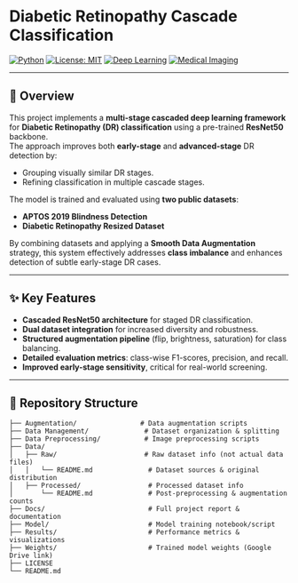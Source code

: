 # Diabetic Retinopathy Cascade Classification

[![Python](https://img.shields.io/badge/Python-3.8%2B-blue)](https://www.python.org/)
[![License: MIT](https://img.shields.io/badge/License-MIT-green.svg)](LICENSE)
[![Deep Learning](https://img.shields.io/badge/Deep%20Learning-TensorFlow%2FKeras-orange)]()
[![Medical Imaging](https://img.shields.io/badge/Domain-Medical%20Imaging-red)]()

---

## 📌 Overview
This project implements a **multi-stage cascaded deep learning framework** for **Diabetic Retinopathy (DR) classification** using a pre-trained **ResNet50** backbone.  
The approach improves both **early-stage** and **advanced-stage** DR detection by:
- Grouping visually similar DR stages.
- Refining classification in multiple cascade stages.

The model is trained and evaluated using **two public datasets**:
- **APTOS 2019 Blindness Detection**
- **Diabetic Retinopathy Resized Dataset**

By combining datasets and applying a **Smooth Data Augmentation** strategy, this system effectively addresses **class imbalance** and enhances detection of subtle early-stage DR cases.

---

## ✨ Key Features
- **Cascaded ResNet50 architecture** for staged DR classification.
- **Dual dataset integration** for increased diversity and robustness.
- **Structured augmentation pipeline** (flip, brightness, saturation) for class balancing.
- **Detailed evaluation metrics**: class-wise F1-scores, precision, and recall.
- **Improved early-stage sensitivity**, critical for real-world screening.

---

## 📂 Repository Structure

```plaintext
├── Augmentation/                # Data augmentation scripts
├── Data Management/              # Dataset organization & splitting
├── Data Preprocessing/           # Image preprocessing scripts
├── Data/                         
│   ├── Raw/                      # Raw dataset info (not actual data files)
│   │   └── README.md              # Dataset sources & original distribution
│   ├── Processed/                 # Processed dataset info
│       └── README.md              # Post-preprocessing & augmentation counts
├── Docs/                          # Full project report & documentation
├── Model/                         # Model training notebook/script
├── Results/                       # Performance metrics & visualizations
├── Weights/                       # Trained model weights (Google Drive link)
├── LICENSE
└── README.md

